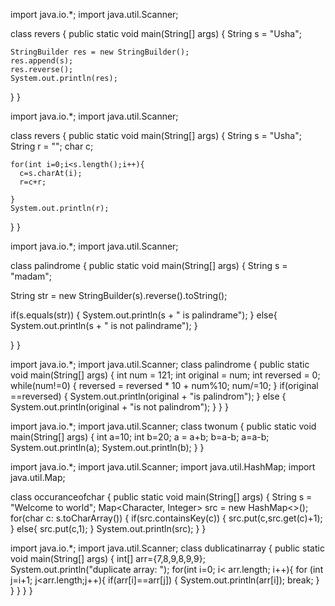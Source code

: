 import java.io.*;
import java.util.Scanner;

class revers {
  public static void main(String[] args) {
    String s = "Usha";
    
    StringBuilder res = new StringBuilder();
    res.append(s);
    res.reverse();
    System.out.println(res);
  }
}


import java.io.*;
import java.util.Scanner;

class revers {
  public static void main(String[] args) {
    String s = "Usha";
    String r = "";
    char c;
    
    for(int i=0;i<s.length();i++){
      c=s.charAt(i);
      r=c+r;
      
    }
    System.out.println(r);
  }
}

import java.io.*;
import java.util.Scanner;

class palindrome {
  public static void main(String[] args) {
  String s = "madam";
  
  String str = new StringBuilder(s).reverse().toString();
  
  if(s.equals(str)) {
    System.out.println(s + " is palindrame");
  }
  else{
    System.out.println(s + " is not palindrame");
  }
  
}
}

import java.io.*;
import java.util.Scanner;
class palindrome {
  public static void main(String[] args) {
  int num = 121;
  int original = num;
  int reversed = 0;
  while(num!=0) {
    reversed = reversed * 10 + num%10;
    num/=10;
  }
  if(original ==reversed) {
    System.out.println(original + "is palindrom");
  }
  else {
    System.out.println(original + "is not palindrom");
  }
}
}

import java.io.*;
import java.util.Scanner;
class twonum {
  public static void main(String[] args) {
  int a=10;
  int b=20;
  a = a+b; 
  b=a-b; 
  a=a-b;
  System.out.println(a);
  System.out.println(b);
}
}


import java.io.*;
import java.util.Scanner;
import java.util.HashMap;
import java.util.Map;

class occuranceofchar {
  public static void main(String[] args) {
    String s = "Welcome to world";
    Map<Character, Integer> src = new HashMap<>();
    for(char c: s.toCharArray())
    {
      if(src.containsKey(c))
      {
        src.put(c,src.get(c)+1);
      }
      else{
        src.put(c,1);
      }
    System.out.println(src);
}
}

import java.io.*;
import java.util.Scanner;
class dublicatinarray {
  public static void main(String[] args) {
    int[] arr={7,8,9,8,9,9};
    System.out.println("duplicate array: ");
    for(int i=0; i< arr.length; i++){
      for (int j=i+1; j<arr.length;j++){
        if(arr[i]==arr[j])
        {
          System.out.println(arr[i]);
          break;        }
      }
    }
    }
}

